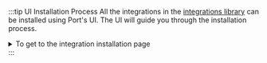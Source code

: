 :::tip UI Installation Process
All the integrations in the [integrations library](../integrations-library/integrations-library.md) can be installed
using Port's UI. The UI will guide you through the installation process.

<details>
<summary>To get to the integration installation page</summary>

1. Login to [Port](https://app.getport.io) and browse to the [builder page](https://app.getport.io/dev-portal).

2. Open the ingest modal by expanding one of the [blueprints](https://docs.getport.io/build-your-software-catalog/define-your-data-model/setup-blueprint/) and clicking the ingest button on the blueprints.

   ![Ingest Button](@site/static/img/ingest-button-1.png)

   or

   ![Ingest Button](@site/static/img/ingest-button-2.png)

3. Select the integration you want to install from the list of available integrations.
4. Follow the instructions on the installation page.

   ![Installation Page](@site/static/img/integration-installation-ui.png)

5. After the installation is complete, the installation section will automatically close and you will see the [resource mapping](../framework/features/resource-mapping.md) interface.

</details>
:::
